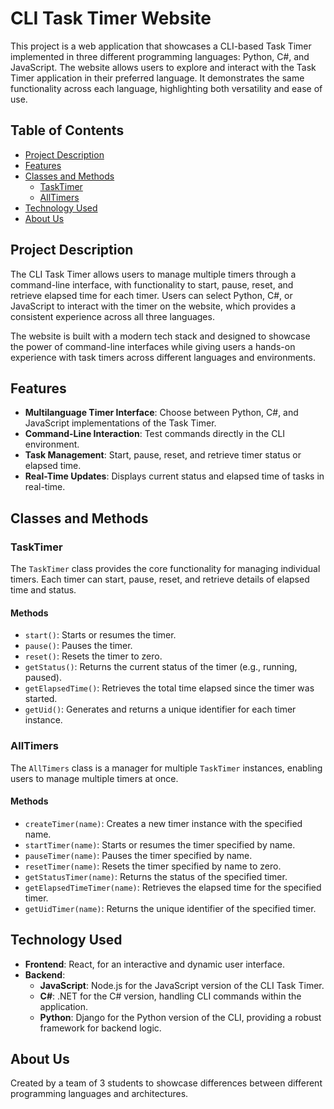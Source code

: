 # CLI Task Timer Website

This project is a web application that showcases a CLI-based Task Timer implemented in three different programming languages: Python, C#, and JavaScript. The website allows users to explore and interact with the Task Timer application in their preferred language. It demonstrates the same functionality across each language, highlighting both versatility and ease of use. 

## Table of Contents

- [Project Description](#project-description)
- [Features](#features)
- [Classes and Methods](#classes-and-methods)
  - [TaskTimer](#tasktimer)
  - [AllTimers](#alltimers)
- [Technology Used](#technology-used)
- [About Us](#about-us)

## Project Description

The CLI Task Timer allows users to manage multiple timers through a command-line interface, with functionality to start, pause, reset, and retrieve elapsed time for each timer. Users can select Python, C#, or JavaScript to interact with the timer on the website, which provides a consistent experience across all three languages.

The website is built with a modern tech stack and designed to showcase the power of command-line interfaces while giving users a hands-on experience with task timers across different languages and environments.

## Features

- **Multilanguage Timer Interface**: Choose between Python, C#, and JavaScript implementations of the Task Timer.
- **Command-Line Interaction**: Test commands directly in the CLI environment.
- **Task Management**: Start, pause, reset, and retrieve timer status or elapsed time.
- **Real-Time Updates**: Displays current status and elapsed time of tasks in real-time.

## Classes and Methods

### TaskTimer

The `TaskTimer` class provides the core functionality for managing individual timers. Each timer can start, pause, reset, and retrieve details of elapsed time and status.

#### Methods

- `start()`: Starts or resumes the timer.
- `pause()`: Pauses the timer.
- `reset()`: Resets the timer to zero.
- `getStatus()`: Returns the current status of the timer (e.g., running, paused).
- `getElapsedTime()`: Retrieves the total time elapsed since the timer was started.
- `getUid()`: Generates and returns a unique identifier for each timer instance.

### AllTimers

The `AllTimers` class is a manager for multiple `TaskTimer` instances, enabling users to manage multiple timers at once.

#### Methods

- `createTimer(name)`: Creates a new timer instance with the specified name.
- `startTimer(name)`: Starts or resumes the timer specified by name.
- `pauseTimer(name)`: Pauses the timer specified by name.
- `resetTimer(name)`: Resets the timer specified by name to zero.
- `getStatusTimer(name)`: Returns the status of the specified timer.
- `getElapsedTimeTimer(name)`: Retrieves the elapsed time for the specified timer.
- `getUidTimer(name)`: Returns the unique identifier of the specified timer.

## Technology Used

- **Frontend**: React, for an interactive and dynamic user interface.
- **Backend**:
  - **JavaScript**: Node.js for the JavaScript version of the CLI Task Timer.
  - **C#**: .NET for the C# version, handling CLI commands within the application.
  - **Python**: Django for the Python version of the CLI, providing a robust framework for backend logic.
  
## About Us

Created by a team of 3 students to showcase differences between different programming languages and architectures.
